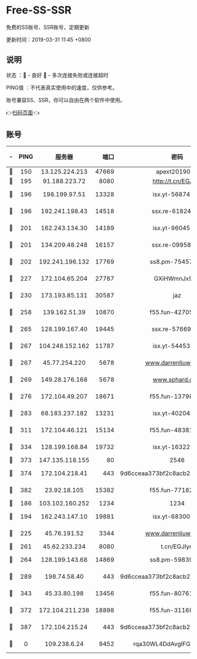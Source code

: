 # Free-SS-SSR

免费的SS账号、SSR账号，定期更新

更新时间：2019-03-31 11:45 +0800

## 说明

状态     ：🙂 - 良好 🙁 - 多次连接失败或连接超时

PING值   ：不代表真实使用中的速度，仅供参考。

账号兼容SS、SSR，你可以自由在两个软件中使用。

👉[扫码页面](https://liesauer.github.io/Free-SS-SSR/)👈

## 账号

|-|PING|服务器|端口|密码|加密方式|区域|
|:----:|:----:|:-----:|-----:|:----:|:----:|:----:|
|🙂|150|13.125.224.213|47669|apext2019001|chacha20|KR|
|🙂|195|91.188.223.72|8080|http://t.cn/EGJIyrl|rc4-md5|RU|
|🙂|196|198.199.97.51|13328|isx.yt-56874296|aes-256-cfb|US|
|🙂|196|192.241.198.43|14518|ssx.re-61824417|aes-256-cfb|US|
|🙂|201|162.243.134.30|14189|isx.yt-96045738|aes-256-cfb|US|
|🙂|201|134.209.48.248|16157|ssx.re-09958168|aes-256-cfb|US|
|🙂|202|192.241.196.132|17769|ss8.pm-75457473|aes-256-cfb|US|
|🙂|227|172.104.65.204|27787|GXiHWmnJx94S|aes-256-cfb|JP|
|🙂|230|173.193.85.131|30587|jaz|aes-256-cfb|US|
|🙂|258|139.162.51.39|10870|f55.fun-42705355|aes-256-cfb|SG|
|🙂|265|128.199.167.40|19445|ssx.re-57669332|aes-256-cfb|SG|
|🙂|267|104.248.152.162|11787|isx.yt-54453329|aes-256-cfb|SG|
|🙂|267|45.77.254.220|5678|www.darrenliuwei.com|aes-256-cfb|SG|
|🙂|269|149.28.176.168|5678|www.sphard.com|aes-256-cfb|AU|
|🙂|276|172.104.49.207|18671|f55.fun-13798673|aes-256-cfb|SG|
|🙂|283|68.183.237.182|13231|isx.yt-40204239|aes-256-cfb|SG|
|🙂|311|172.104.46.121|15134|f55.fun-48381477|aes-256-cfb|SG|
|🙂|334|128.199.168.84|19732|isx.yt-16322176|aes-256-cfb|SG|
|🙂|373|147.135.118.155|80|2546|chacha20|US|
|🙂|374|172.104.218.41|443|9d6cceaa373bf2c8acb22e60b6a58be6|aes-256-cfb|US|
|🙂|382|23.92.18.105|15382|f55.fun-77182272|aes-256-cfb|US|
|🙂|186|103.102.160.252|1234|1234|rc4-md5|JP|
|🙂|194|162.243.147.10|19881|isx.yt-68300799|aes-256-cfb|US|
|🙂|225|45.76.191.52|3344|www.darrenliuwei.com|aes-256-cfb|JP|
|🙂|261|45.62.233.234|8080|t.cn/EGJIyrl|rc4-md5|CA|
|🙂|264|128.199.143.68|14869|ss8.pm-59839550|aes-256-cfb|SG|
|🙂|289|198.74.58.40|443|9d6cceaa373bf2c8acb22e60b6a58be6|aes-256-cfb|US|
|🙂|343|45.33.80.198|13456|f55.fun-80761096|aes-256-cfb|US|
|🙂|372|172.104.211.238|18898|f55.fun-31168082|aes-256-cfb|US|
|🙂|387|172.104.215.24|443|9d6cceaa373bf2c8acb22e60b6a58be6|aes-256-cfb|US|
|🙁|0|109.238.6.24|9452|rqa30WL4DdAvgIFG6Fs3znzTa|aes-256-cfb|FR|
